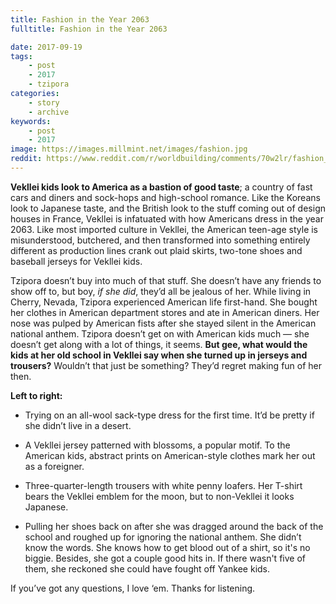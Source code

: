 ```yaml
---
title: Fashion in the Year 2063
fulltitle: Fashion in the Year 2063

date: 2017-09-19
tags:
    - post
    - 2017
    - tzipora
categories:
    - story
    - archive
keywords:
    - post
    - 2017
image: https://images.millmint.net/images/fashion.jpg
reddit: https://www.reddit.com/r/worldbuilding/comments/70w2lr/fashion_in_the_year_2063_vekllei/
---
```


**Vekllei kids look to America as a bastion of good taste**; a country of fast cars and diners and sock-hops and high-school romance. Like the Koreans look to Japanese taste, and the British look to the stuff coming out of design houses in France, Vekllei is infatuated with how Americans dress in the year 2063. Like most imported culture in Vekllei, the American teen-age style is misunderstood, butchered, and then transformed into something entirely different as production lines crank out plaid skirts, two-tone shoes and baseball jerseys for Vekllei kids.

Tzipora doesn’t buy into much of that stuff. She doesn’t have any friends to show off to, but boy, *if she did*, they’d all be jealous of her. While living in Cherry, Nevada, Tzipora experienced American life first-hand. She bought her clothes in American department stores and ate in American diners. Her nose was pulped by American fists after she stayed silent in the American national anthem. Tzipora doesn’t get on with American kids much  —  she doesn’t get along with a lot of things, it seems. **But gee, what would the kids at her old school in Vekllei say when she turned up in jerseys and trousers?** Wouldn’t that just be something? They’d regret making fun of her then.

**Left to right:**

* Trying on an all-wool sack-type dress for the first time. It’d be pretty if she didn’t live in a desert.

* A Vekllei jersey patterned with blossoms, a popular motif. To the American kids, abstract prints on American-style clothes mark her out as a foreigner.

* Three-quarter-length trousers with white penny loafers. Her T-shirt bears the Vekllei emblem for the moon, but to non-Vekllei it looks Japanese.

* Pulling her shoes back on after she was dragged around the back of the school and roughed up for ignoring the national anthem. She didn’t know the words. She knows how to get blood out of a shirt, so it's no biggie. Besides, she got a couple good hits in. If there wasn't five of them, she reckoned she could have fought off Yankee kids.

If you’ve got any questions, I love ‘em. Thanks for listening.
